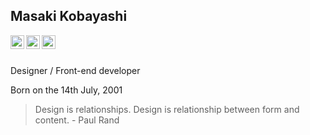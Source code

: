 ## Masaki Kobayashi

<a href="https://twitter.com/mkobayashime">
  <img align="left" alt="Twitter" width="22px" src="https://cdn.jsdelivr.net/npm/simple-icons@v3/icons/twitter.svg" />
</a>

<a href="https://www.instagram.com/thistruttore/">
  <img align="left" alt="Instagram" width="22px" src="https://cdn.jsdelivr.net/npm/simple-icons@v3/icons/instagram.svg" />
</a>


<a href="https://github.com/mkobayashime">
  <img align="left" alt="GitHub" width="22px" src="https://cdn.jsdelivr.net/npm/simple-icons@v3/icons/github.svg" />
</a>
<br>
<br>

Designer / Front-end developer

Born on the 14th July, 2001

> Design is relationships. Design is relationship between form and content. - Paul Rand
